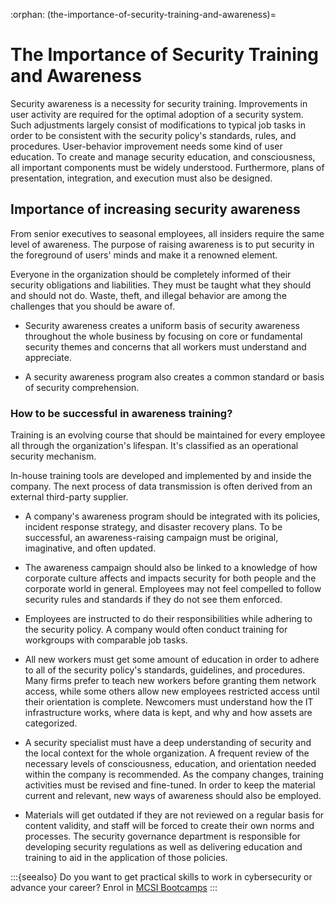 :orphan:
(the-importance-of-security-training-and-awareness)=

# The Importance of Security Training and Awareness

Security awareness is a necessity for security training. Improvements in user activity are required for the optimal adoption of a security system. Such adjustments largely consist of modifications to typical job tasks in order to be consistent with the security policy's standards, rules, and procedures. User-behavior improvement needs some kind of user education. To create and manage security education, and consciousness, all important components must be widely understood. Furthermore, plans of presentation, integration, and execution must also be designed.

## Importance of increasing security awareness

From senior executives to seasonal employees, all insiders require the same level of awareness. The purpose of raising awareness is to put security in the foreground of users' minds and make it a renowned element.

Everyone in the organization should be completely informed of their security obligations and liabilities. They must be taught what they should and should not do. Waste, theft, and illegal behavior are among the challenges that you should be aware of.

- Security awareness creates a uniform basis of security awareness throughout the whole business by focusing on core or fundamental security themes and concerns that all workers must understand and appreciate.

- A security awareness program also creates a common standard or basis of security comprehension.

### How to be successful in awareness training?

Training is an evolving course that should be maintained for every employee all through the organization's lifespan. It's classified as an operational security mechanism.

In-house training tools are developed and implemented by and inside the company. The next process of data transmission is often derived from an external third-party supplier.

- A company's awareness program should be integrated with its policies, incident response strategy, and disaster recovery plans. To be successful, an awareness-raising campaign must be original, imaginative, and often updated.

- The awareness campaign should also be linked to a knowledge of how corporate culture affects and impacts security for both people and the corporate world in general. Employees may not feel compelled to follow security rules and standards if they do not see them enforced.

- Employees are instructed to do their responsibilities while adhering to the security policy. A company would often conduct training for workgroups with comparable job tasks.

- All new workers must get some amount of education in order to adhere to all of the security policy's standards, guidelines, and procedures. Many firms prefer to teach new workers before granting them network access, while some others allow new employees restricted access until their orientation is complete. Newcomers must understand how the IT infrastructure works, where data is kept, and why and how assets are categorized.

- A security specialist must have a deep understanding of security and the local context for the whole organization. A frequent review of the necessary levels of consciousness, education, and orientation needed within the company is recommended. As the company changes, training activities must be revised and fine-tuned. In order to keep the material current and relevant, new ways of awareness should also be employed.

- Materials will get outdated if they are not reviewed on a regular basis for content validity, and staff will be forced to create their own norms and processes. The security governance department is responsible for developing security regulations as well as delivering education and training to aid in the application of those policies.

:::{seealso}
Do you want to get practical skills to work in cybersecurity or advance your career? Enrol in [MCSI Bootcamps](https://www.mosse-institute.com/bootcamps.html)
:::
